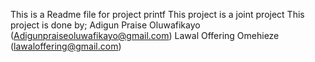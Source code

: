 This is a Readme file for project printf
This project is a joint project
This project is done by;
Adigun Praise Oluwafikayo (Adigunpraiseoluwafikayo@gmail.com)
Lawal Offering Omehieze (lawaloffering@gmail.com)


